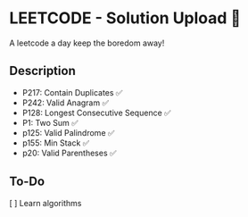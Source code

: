 # LEETCODE - Solution Upload 👋
A leetcode a day keep the boredom away! 

## Description
- P217: Contain Duplicates ✅
- P242: Valid Anagram ✅
- P128: Longest Consecutive Sequence ✅
- P1: Two Sum ✅
- p125: Valid Palindrome ✅
- p155: Min Stack ✅
- p20: Valid Parentheses ✅

## To-Do
[ ] Learn algorithms

